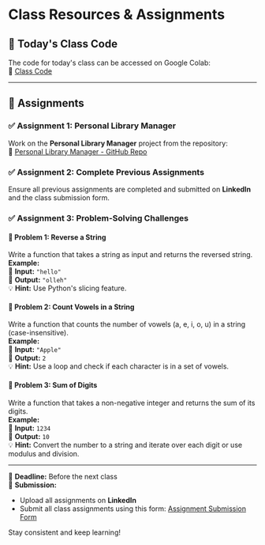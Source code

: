 # Class Resources & Assignments  

## 📌 Today's Class Code  
The code for today's class can be accessed on Google Colab:  
🔗 [Class Code](https://colab.research.google.com/drive/1a3tDfEgYqeKdclMrfGZaAhPb-j3rsHJ-?usp=sharing)  

---

## 🎯 Assignments  

### ✅ Assignment 1: Personal Library Manager  
Work on the **Personal Library Manager** project from the repository:  
🔗 [Personal Library Manager - GitHub Repo](https://github.com/panaversity/learn-modern-ai-python/blob/main/CLASS_PROJECTS/03_personal_library_manager/personal_library_manager.md)  

### ✅ Assignment 2: Complete Previous Assignments  
Ensure all previous assignments are completed and submitted on **LinkedIn** and the class submission form.  

### ✅ Assignment 3: Problem-Solving Challenges  

#### 🔹 Problem 1: Reverse a String  
Write a function that takes a string as input and returns the reversed string.  
**Example:**  
🔹 **Input:** `"hello"`  
🔹 **Output:** `"olleh"`  
💡 **Hint:** Use Python's slicing feature.  

#### 🔹 Problem 2: Count Vowels in a String  
Write a function that counts the number of vowels (a, e, i, o, u) in a string (case-insensitive).  
**Example:**  
🔹 **Input:** `"Apple"`  
🔹 **Output:** `2`  
💡 **Hint:** Use a loop and check if each character is in a set of vowels.  

#### 🔹 Problem 3: Sum of Digits  
Write a function that takes a non-negative integer and returns the sum of its digits.  
**Example:**  
🔹 **Input:** `1234`  
🔹 **Output:** `10`  
💡 **Hint:** Convert the number to a string and iterate over each digit or use modulus and division.  

---

📅 **Deadline:** Before the next class  
📌 **Submission:**  
- Upload all assignments on **LinkedIn**  
- Submit all class assignments using this form: [Assignment Submission Form](https://forms.gle/WbSHzHaUjbHfrBqE8)  

Stay consistent and keep learning!  
